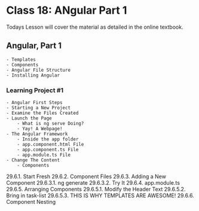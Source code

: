# Class 18: ANgular Part 1

Todays Lesson will cover the material as detailed in the online textbook.

## Angular, Part 1

    - Templates 
    - Components
    - Angular File Structure
    - Installing Angular
### Learning Project #1
    - Angular First Steps
    - Starting a New Project
    - Examine the Files Created
    - Launch the Page
        - What is ng serve Doing?
        - Yay! A Webpage!
    - The Angular Framework
        - Inside the app folder
        - app.component.html File
        - app.component.ts File
        - app.module.ts File
    - Change The Content
        - Components
29.6.1. Start Fresh
29.6.2. Component Files
29.6.3. Adding a New Component
29.6.3.1. ng generate
29.6.3.2. Try It
29.6.4. app.module.ts
29.6.5. Arranging Components
29.6.5.1. Modify the Header Text
29.6.5.2. Bring in task-list
29.6.5.3. THIS IS WHY TEMPLATES ARE AWESOME!
29.6.6. Component Nesting